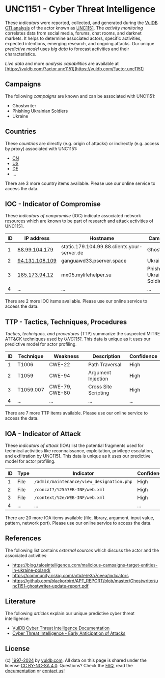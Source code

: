 # UNC1151 - Cyber Threat Intelligence

These _indicators_ were reported, collected, and generated during the [VulDB CTI analysis](https://vuldb.com/?kb.cti) of the actor known as [UNC1151](https://vuldb.com/?actor.unc1151). The _activity monitoring_ correlates data from social media, forums, chat rooms, and darknet markets. It helps to determine associated actors, specific activities, expected intentions, emerging research, and ongoing attacks. Our unique _predictive model_ uses _big data_ to forecast activities and their characteristics.

_Live data_ and more _analysis capabilities_ are available at [https://vuldb.com/?actor.unc1151](https://vuldb.com/?actor.unc1151)

## Campaigns

The following _campaigns_ are known and can be associated with UNC1151:

* Ghostwriter
* Phishing Ukrainian Soldiers
* Ukraine

## Countries

These _countries_ are directly (e.g. origin of attacks) or indirectly (e.g. access by proxy) associated with UNC1151:

* [CN](https://vuldb.com/?country.cn)
* [US](https://vuldb.com/?country.us)
* [DE](https://vuldb.com/?country.de)
* ...

There are 3 more country items available. Please use our online service to access the data.

## IOC - Indicator of Compromise

These _indicators of compromise_ (IOC) indicate associated network resources which are known to be part of research and attack activities of UNC1151.

ID | IP address | Hostname | Campaign | Confidence
-- | ---------- | -------- | -------- | ----------
1 | [88.99.104.179](https://vuldb.com/?ip.88.99.104.179) | static.179.104.99.88.clients.your-server.de | Ghostwriter | High
2 | [94.131.108.109](https://vuldb.com/?ip.94.131.108.109) | ganguawd33.pserver.space | Ukraine | High
3 | [185.173.94.12](https://vuldb.com/?ip.185.173.94.12) | mx05.mylifehelper.su | Phishing Ukrainian Soldiers | High
4 | ... | ... | ... | ...

There are 2 more IOC items available. Please use our online service to access the data.

## TTP - Tactics, Techniques, Procedures

_Tactics, techniques, and procedures_ (TTP) summarize the suspected MITRE ATT&CK techniques used by _UNC1151_. This data is unique as it uses our predictive model for actor profiling.

ID | Technique | Weakness | Description | Confidence
-- | --------- | -------- | ----------- | ----------
1 | T1006 | CWE-22 | Path Traversal | High
2 | T1059 | CWE-94 | Argument Injection | High
3 | T1059.007 | CWE-79, CWE-80 | Cross Site Scripting | High
4 | ... | ... | ... | ...

There are 7 more TTP items available. Please use our online service to access the data.

## IOA - Indicator of Attack

These _indicators of attack_ (IOA) list the potential fragments used for technical activities like reconnaissance, exploitation, privilege escalation, and exfiltration by UNC1151. This data is unique as it uses our predictive model for actor profiling.

ID | Type | Indicator | Confidence
-- | ---- | --------- | ----------
1 | File | `/admin/maintenance/view_designation.php` | High
2 | File | `/concat?/%2557EB-INF/web.xml` | High
3 | File | `/context/%2e/WEB-INF/web.xml` | High
4 | ... | ... | ...

There are 20 more IOA items available (file, library, argument, input value, pattern, network port). Please use our online service to access the data.

## References

The following list contains _external sources_ which discuss the actor and the associated activities:

* https://blog.talosintelligence.com/malicious-campaigns-target-entities-in-ukraine-poland/
* https://community.riskiq.com/article/e3a7ceea/indicators
* https://github.com/blackorbird/APT_REPORT/blob/master/Ghostwriter/unc1151-ghostwriter-update-report.pdf

## Literature

The following _articles_ explain our unique predictive cyber threat intelligence:

* [VulDB Cyber Threat Intelligence Documentation](https://vuldb.com/?kb.cti)
* [Cyber Threat Intelligence - Early Anticipation of Attacks](https://www.scip.ch/en/?labs.20201022)

## License

(c) [1997-2024](https://vuldb.com/?kb.changelog) by [vuldb.com](https://vuldb.com/?kb.about). All data on this page is shared under the license [CC BY-NC-SA 4.0](https://creativecommons.org/licenses/by-nc-sa/4.0/). Questions? Check the [FAQ](https://vuldb.com/?kb.faq), read the [documentation](https://vuldb.com/?kb) or [contact us](https://vuldb.com/?contact)!
